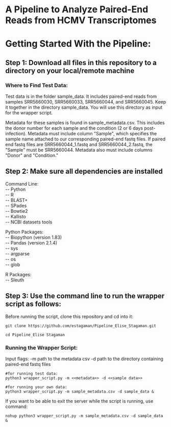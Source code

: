 # A Pipeline to Analyze Paired-End Reads from HCMV Transcriptomes 

# Getting Started With the Pipeline:
## Step 1: Download all files in this repository to a directory on your local/remote machine
### Where to Find Test Data: 
Test data is in the folder sample_data. It includes paired-end reads from samples SRR5660030, SRR5660033, SRR5660044, and SRR5660045. Keep it together in the directory sample_data. You will use this directory as input for the wrapper script.

Metadata for these samples is found in sample_metadata.csv. This includes the donor number for each sample and the condition (2 or 6 days post-infection). Metadata must include column "Sample", which specifies the sample name attached to our corresponding paired-end fastq files. If paired end fastq files are SRR5660044_1.fastq and SRR5660044_2.fastq, the "Sample" must be SRR5660044. Metadata also must include columns "Donor" and "Condition."

## Step 2: Make sure all dependencies are installed

Command Line: <br>
  -- Python <br>
  -- R <br>
  -- BLAST+ <br>
  -- SPades <br>
  -- Bowtie2 <br>
  -- Kallisto <br>
  -- NCBI datasets tools <br>

Python Packages:  <br> 
  -- Biopython (version 1.83)  <br> 
  -- Pandas (version 2.1.4)  <br> 
  -- sys  <br> 
  -- argparse  <br> 
  -- os <br>
  -- glob <br>

R Packages: <br>
  -- Sleuth <br>

## Step 3: Use the command line to run the wrapper script as follows: 

Before running the script, clone this repository and cd into it:
```
git clone https://github.com/estagaman/Pipeline_Elise_Stagaman.git

cd Pipeline_Elise Stagaman
```

### Running the Wrapper Script:
Input flags:
  -m path to the metadata csv
  -d path to the directory containing paired-end fastq files

```
#for running test data: 
python3 wrapper_script.py -m <<metadata>> -d <<sample data>>

#for running your own data:
python3 wrapper_script.py -m sample_metadata.csv -d sample_data &
```

If you want to be able to exit the server while the script is running, use command: 

```
nohup python3 wrapper_script.py -m sample_metadata.csv -d sample_data &
```
